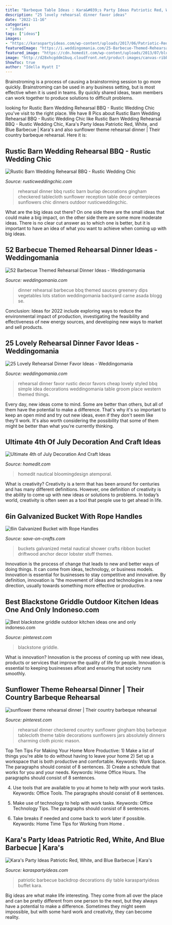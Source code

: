 ```yaml
---
title: "Barbeque Table Ideas : Kara&#039;s Party Ideas Patriotic Red, White, And Blue Barbecue"
description: "25 lovely rehearsal dinner favor ideas"
date: "2022-11-16"
categories:
- "ideas"
tags: ["ideas"]
images:
- "https://karaspartyideas.com/wp-content/uploads/2017/06/Patriotic-Red-White-and-Blue-Barbecue-via-Karas-Party-Ideas-KarasPartyIdeas.com10.jpg"
featuredImage: "https://i.weddingomania.com/25-Barbecue-Themed-Rehearsal-Dinner-Ideas20.jpg"
featured_image: "https://cdn.homedit.com/wp-content/uploads/2013/07/blue-red-table-decor.jpg"
image: "http://d28xhcgddm1buq.cloudfront.net/product-images/canvas-ribbon-white-anchors-2-5-2.jpg"
ShowToc: true
author: "Idella Hyatt I"
---
```



Brainstroming is a process of causing a brainstorming session to go more quickly. Brainstroming can be used in any business setting, but is most effective when it is used in teams. By quickly shared ideas, team members can work together to produce solutions to difficult problems.

	

		
looking for Rustic Barn Wedding Rehearsal BBQ - Rustic Wedding Chic you've visit to the right place. We have 8 Pics about Rustic Barn Wedding Rehearsal BBQ - Rustic Wedding Chic like Rustic Barn Wedding Rehearsal BBQ - Rustic Wedding Chic, Kara&#039;s Party Ideas Patriotic Red, White, and Blue Barbecue | Kara&#039;s and also sunflower theme rehearsal dinner | Their country barbeque rehearsal. Here it is:
		
    
## Rustic Barn Wedding Rehearsal BBQ - Rustic Wedding Chic

<img loading=lazy src="http://rusticweddingchic.com/wp-content/uploads/2013/05/beer-boots-bbq-rehearsal-dinner.jpg" onerror="this.onerror=null;this.src='https://tse3.mm.bing.net/th?id=OIP.2ByUgv4dX-BleLWGtfAhdgHaHa&amp;pid=15.1';" alt="Rustic Barn Wedding Rehearsal BBQ - Rustic Wedding Chic">

_Source: rusticweddingchic.com_

>rehearsal dinner bbq rustic barn burlap decorations gingham checkered tablecloth sunflower reception table decor centerpieces sunflowers chic dinners outdoor rusticweddingchic. 

	

What are the big ideas out there?
On one side there are the small ideas that could make a big impact, on the other side there are some more moderate ideas. There is no clear cut answer as to which one is better, but it is important to have an idea of what you want to achieve when coming up with big ideas.

    
## 52 Barbecue Themed Rehearsal Dinner Ideas - Weddingomania

<img loading=lazy src="https://i.weddingomania.com/25-Barbecue-Themed-Rehearsal-Dinner-Ideas20.jpg" onerror="this.onerror=null;this.src='https://tse4.mm.bing.net/th?id=OIP.iMAccCTBuie7pawt0rrinQAAAA&amp;pid=15.1';" alt="52 Barbecue Themed Rehearsal Dinner Ideas - Weddingomania">

_Source: weddingomania.com_

>dinner rehearsal barbecue bbq themed sauces greenery dips vegetables lots station weddingomania backyard carne asada blogg se. 

	

Conclusion:
Ideas for 2022 include exploring ways to reduce the environmental impact of production, investigating the feasibility and effectiveness of new energy sources, and developing new ways to market and sell products.

    
## 25 Lovely Rehearsal Dinner Favor Ideas - Weddingomania

<img loading=lazy src="http://i.weddingomania.com/25-lovely-rehearsal-dinner-favor-ideas-6-500x700.jpg" onerror="this.onerror=null;this.src='https://tse2.mm.bing.net/th?id=OIP.rmLbdA6PVStR0mq5eTnuXwHaKX&amp;pid=15.1';" alt="25 Lovely Rehearsal Dinner Favor Ideas - Weddingomania">

_Source: weddingomania.com_

>rehearsal dinner favor rustic decor favors cheap lovely styled bbq simple idea decorations weddingomania table groom place western themed things. 

	

Every day, new ideas come to mind. Some are better than others, but all of them have the potential to make a difference. That's why it's so important to keep an open mind and try out new ideas, even if they don't seem like they'll work. It's also worth considering the possibility that some of them might be better than what you're currently thinking.

    
## Ultimate 4th Of July Decoration And Craft Ideas

<img loading=lazy src="https://cdn.homedit.com/wp-content/uploads/2013/07/blue-red-table-decor.jpg" onerror="this.onerror=null;this.src='https://tse1.mm.bing.net/th?id=OIP.e0ays2WPo-pm1YTMdS7XxQHaLH&amp;pid=15.1';" alt="Ultimate 4th of July Decoration And Craft Ideas">

_Source: homedit.com_

>homedit nautical bloomingdesign atemporal. 

	

What is creativity?
Creativity is a term that has been around for centuries and has many different definitions. However, one definition of creativity is the ability to come up with new ideas or solutions to problems. In today’s world, creativity is often seen as a tool that people use to get ahead in life.

    
## 6in Galvanized Bucket With Rope Handles

<img loading=lazy src="http://d28xhcgddm1buq.cloudfront.net/product-images/canvas-ribbon-white-anchors-2-5-2.jpg" onerror="this.onerror=null;this.src='https://tse4.mm.bing.net/th?id=OIP.I7uDSioqNx4TjLQbdPK_1AHaLG&amp;pid=15.1';" alt="6in Galvanized Bucket with Rope Handles">

_Source: save-on-crafts.com_

>buckets galvanized metal nautical shower crafts ribbon bucket driftwood anchor decor lobster stuff themes. 

	

Innovation is the process of change that leads to new and better ways of doing things. It can come from ideas, technology, or business models. Innovation is essential for businesses to stay competitive and innovative. By definition, innovation is “the movement of ideas and technologies in a new direction, usually towards something more effective or productive.

    
## Best Blackstone Griddle Outdoor Kitchen Ideas One And Only Indoneso.com

<img loading=lazy src="https://i.pinimg.com/736x/c6/85/58/c68558e614adbb92fc6656e3608edeac.jpg" onerror="this.onerror=null;this.src='https://tse1.mm.bing.net/th?id=OIP.jdm43DmMYO-4y81R_DCU9gHaFj&amp;pid=15.1';" alt="Best blackstone griddle outdoor kitchen ideas one and only indoneso.com">

_Source: pinterest.com_

>blackstone griddle. 

	

What is innovation?
Innovation is the process of coming up with new ideas, products or services that improve the quality of life for people. Innovation is essential to keeping businesses afloat and ensuring that society runs smoothly.

    
## Sunflower Theme Rehearsal Dinner | Their Country Barbeque Rehearsal

<img loading=lazy src="https://s-media-cache-ak0.pinimg.com/736x/f9/38/e0/f938e06db0aff0767894deda4235a2a3.jpg" onerror="this.onerror=null;this.src='https://tse4.mm.bing.net/th?id=OIP.VY8qbUY6LoFgJqNtxy8t4AHaEa&amp;pid=15.1';" alt="sunflower theme rehearsal dinner | Their country barbeque rehearsal">

_Source: pinterest.com_

>rehearsal dinner checkered country sunflower gingham bbq barbeque tablecloth theme table decorations sunflowers jars absolutely dinners charming cloth picnic mason. 

	

Top Ten Tips For Making Your Home More Productive: 1) Make a list of things you're able to do without having to leave your home
2) Set up a workspace that is both productive and comfortable. Keywords: Work Space. The paragraphs should consist of 8 sentences.
3) Create a schedule that works for you and your needs. Keywords: Home Office Hours. The paragraphs should consist of 8 sentences.

4) Use tools that are available to you at home to help with your work tasks. Keywords: Office Tools. The paragraphs should consist of 8 sentences.

5) Make use of technology to help with work tasks. Keywords: Office Technology Tips. The paragraphs should consist of 8 sentences.

6) Take breaks if needed and come back to work later if possible. Keywords: Home Time Tips for Working from Home .

    
## Kara&#039;s Party Ideas Patriotic Red, White, And Blue Barbecue | Kara&#039;s

<img loading=lazy src="https://karaspartyideas.com/wp-content/uploads/2017/06/Patriotic-Red-White-and-Blue-Barbecue-via-Karas-Party-Ideas-KarasPartyIdeas.com10.jpg" onerror="this.onerror=null;this.src='https://tse2.mm.bing.net/th?id=OIP.OvOIOxgaer2BB1TAWkUEHQHaLH&amp;pid=15.1';" alt="Kara&#039;s Party Ideas Patriotic Red, White, and Blue Barbecue | Kara&#039;s">

_Source: karaspartyideas.com_

>patriotic barbecue backdrop decorations diy table karaspartyideas buffet kara. 

	

Big ideas are what make life interesting. They come from all over the place and can be pretty different from one person to the next, but they always have a potential to make a difference. Sometimes they might seem impossible, but with some hard work and creativity, they can become reality.

